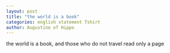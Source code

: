 ```yaml
---
layout: post
title: "the world is a book"
categories: english statement Tshirt
author: Augustine of Hippo
---
```


the world is a book, and those who do not travel read only a page
